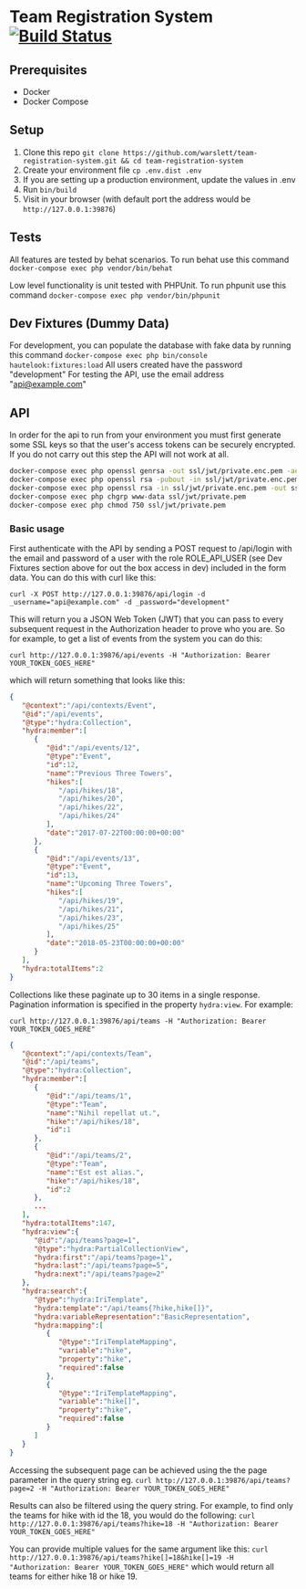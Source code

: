 # Team Registration System [![Build Status](https://circleci.com/gh/warslett/team-registration-system.png?style=shield)](https://circleci.com/gh/warslett/team-registration-system)
## Prerequisites
* Docker
* Docker Compose

## Setup
1. Clone this repo `git clone https://github.com/warslett/team-registration-system.git && cd team-registration-system`
2. Create your environment file `cp .env.dist .env`
3. If you are setting up a production environment, update the values in .env
4. Run `bin/build`
5. Visit in your browser (with default port the address would be `http://127.0.0.1:39876`)

## Tests
All features are tested by behat scenarios. To run behat use this command
`docker-compose exec php vendor/bin/behat`

Low level functionality is unit tested with PHPUnit. To run phpunit use this command
`docker-compose exec php vendor/bin/phpunit`
## Dev Fixtures (Dummy Data)
For development, you can populate the database with fake data by running this command 
`docker-compose exec php bin/console hautelook:fixtures:load` All users created have the password "development"
For testing the API, use the email address "api@example.com"

## API
In order for the api to run from your environment you must first generate some SSL keys so that the user's access tokens
can be securely encrypted. If you do not carry out this step the API will not work at all.
``` bash
docker-compose exec php openssl genrsa -out ssl/jwt/private.enc.pem -aes256 4096
docker-compose exec php openssl rsa -pubout -in ssl/jwt/private.enc.pem -out ssl/jwt/public.pem
docker-compose exec php openssl rsa -in ssl/jwt/private.enc.pem -out ssl/jwt/private.pem
docker-compose exec php chgrp www-data ssl/jwt/private.pem
docker-compose exec php chmod 750 ssl/jwt/private.pem
```

### Basic usage
First authenticate with the API by sending a POST request to /api/login with the email and password of a user with the
role ROLE_API_USER (see Dev Fixtures section above for out the box access in dev) included in the form data.
You can do this with curl like this:

`curl -X POST http://127.0.0.1:39876/api/login -d _username="api@example.com" -d _password="development"`

This will return you a JSON Web Token (JWT) that you can pass to every subsequent request in the Authorization header to
prove who you are. So for example, to get a list of events from the system you can do this:

`curl http://127.0.0.1:39876/api/events -H "Authorization: Bearer YOUR_TOKEN_GOES_HERE"`

which will return something that looks like this:

```json
{  
   "@context":"/api/contexts/Event",
   "@id":"/api/events",
   "@type":"hydra:Collection",
   "hydra:member":[  
      {  
         "@id":"/api/events/12",
         "@type":"Event",
         "id":12,
         "name":"Previous Three Towers",
         "hikes":[  
            "/api/hikes/18",
            "/api/hikes/20",
            "/api/hikes/22",
            "/api/hikes/24"
         ],
         "date":"2017-07-22T00:00:00+00:00"
      },
      {  
         "@id":"/api/events/13",
         "@type":"Event",
         "id":13,
         "name":"Upcoming Three Towers",
         "hikes":[  
            "/api/hikes/19",
            "/api/hikes/21",
            "/api/hikes/23",
            "/api/hikes/25"
         ],
         "date":"2018-05-23T00:00:00+00:00"
      }
   ],
   "hydra:totalItems":2
}
```

Collections like these paginate up to 30 items in a single response. Pagination information is specified in the property
`hydra:view`. For example:

`curl http://127.0.0.1:39876/api/teams -H "Authorization: Bearer YOUR_TOKEN_GOES_HERE"`

```json
{  
   "@context":"/api/contexts/Team",
   "@id":"/api/teams",
   "@type":"hydra:Collection",
   "hydra:member":[  
      {  
         "@id":"/api/teams/1",
         "@type":"Team",
         "name":"Nihil repellat ut.",
         "hike":"/api/hikes/18",
         "id":1
      },
      {  
         "@id":"/api/teams/2",
         "@type":"Team",
         "name":"Est est alias.",
         "hike":"/api/hikes/18",
         "id":2
      },
      ...
   ],
   "hydra:totalItems":147,
   "hydra:view":{  
      "@id":"/api/teams?page=1",
      "@type":"hydra:PartialCollectionView",
      "hydra:first":"/api/teams?page=1",
      "hydra:last":"/api/teams?page=5",
      "hydra:next":"/api/teams?page=2"
   },
   "hydra:search":{  
      "@type":"hydra:IriTemplate",
      "hydra:template":"/api/teams{?hike,hike[]}",
      "hydra:variableRepresentation":"BasicRepresentation",
      "hydra:mapping":[  
         {  
            "@type":"IriTemplateMapping",
            "variable":"hike",
            "property":"hike",
            "required":false
         },
         {  
            "@type":"IriTemplateMapping",
            "variable":"hike[]",
            "property":"hike",
            "required":false
         }
      ]
   }
}
```

Accessing the subsequent page can be achieved using the the page parameter in the query string eg.
`curl http://127.0.0.1:39876/api/teams?page=2 -H "Authorization: Bearer YOUR_TOKEN_GOES_HERE"`

Results can also be filtered using the query string. For example, to find only the teams for hike with id the 18, you
would do the following:
`curl http://127.0.0.1:39876/api/teams?hike=18 -H "Authorization: Bearer YOUR_TOKEN_GOES_HERE"`

You can provide multiple values for the same argument like this:
`curl http://127.0.0.1:39876/api/teams?hike[]=18&hike[]=19 -H "Authorization: Bearer YOUR_TOKEN_GOES_HERE"`
which would return all teams for either hike 18 or hike 19.
